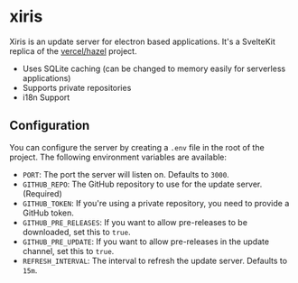 # xiris

Xiris is an update server for electron based applications. It's a SvelteKit replica of the [vercel/hazel](https://github.com/vercel/hazel) project.

- Uses SQLite caching (can be changed to memory easily for serverless applications)
- Supports private repositories
- i18n Support

## Configuration

You can configure the server by creating a `.env` file in the root of the project. The following environment variables are available:

- `PORT`: The port the server will listen on. Defaults to `3000`.
- `GITHUB_REPO`: The GitHub repository to use for the update server. (Required)
- `GITHUB_TOKEN`: If you're using a private repository, you need to provide a GitHub token.
- `GITHUB_PRE_RELEASES`: If you want to allow pre-releases to be downloaded, set this to `true`.
- `GITHUB_PRE_UPDATE`: If you want to allow pre-releases in the update channel, set this to `true`.
- `REFRESH_INTERVAL`: The interval to refresh the update server. Defaults to `15m`.
